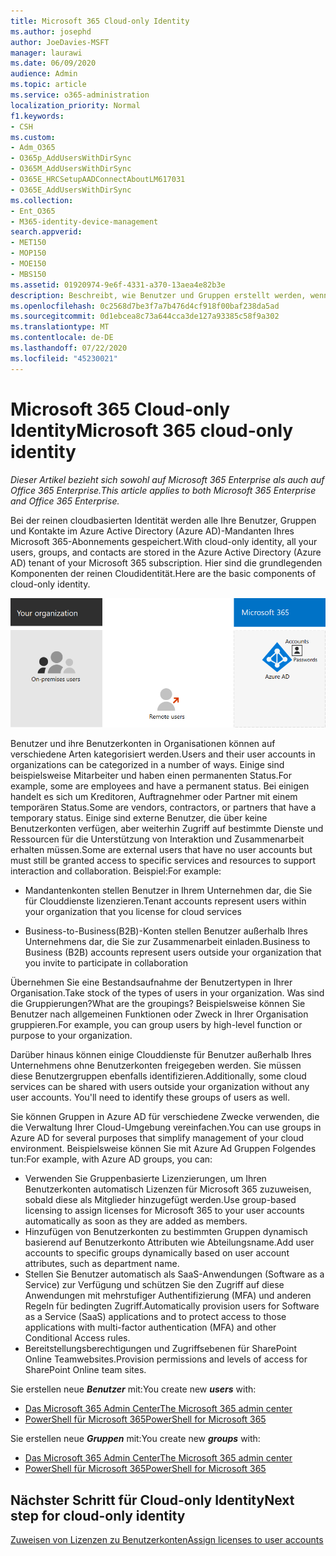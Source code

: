 ```yaml
---
title: Microsoft 365 Cloud-only Identity
ms.author: josephd
author: JoeDavies-MSFT
manager: laurawi
ms.date: 06/09/2020
audience: Admin
ms.topic: article
ms.service: o365-administration
localization_priority: Normal
f1.keywords:
- CSH
ms.custom:
- Adm_O365
- O365p_AddUsersWithDirSync
- O365M_AddUsersWithDirSync
- O365E_HRCSetupAADConnectAboutLM617031
- O365E_AddUsersWithDirSync
ms.collection:
- Ent_O365
- M365-identity-device-management
search.appverid:
- MET150
- MOP150
- MOE150
- MBS150
ms.assetid: 01920974-9e6f-4331-a370-13aea4e82b3e
description: Beschreibt, wie Benutzer und Gruppen erstellt werden, wenn Ihr Microsoft 365-Abonnement nur eine Cloud-Identität verwendet.
ms.openlocfilehash: 0c2568d7be3f7a7b476d4cf918f00baf238da5ad
ms.sourcegitcommit: 0d1ebcea8c73a644cca3de127a93385c58f9a302
ms.translationtype: MT
ms.contentlocale: de-DE
ms.lasthandoff: 07/22/2020
ms.locfileid: "45230021"
---
```

# <a name="microsoft-365-cloud-only-identity"></a><span data-ttu-id="6cf3f-103">Microsoft 365 Cloud-only Identity</span><span class="sxs-lookup"><span data-stu-id="6cf3f-103">Microsoft 365 cloud-only identity</span></span>

<span data-ttu-id="6cf3f-104">*Dieser Artikel bezieht sich sowohl auf Microsoft 365 Enterprise als auch auf Office 365 Enterprise.*</span><span class="sxs-lookup"><span data-stu-id="6cf3f-104">*This article applies to both Microsoft 365 Enterprise and Office 365 Enterprise.*</span></span>

<span data-ttu-id="6cf3f-105">Bei der reinen cloudbasierten Identität werden alle Ihre Benutzer, Gruppen und Kontakte im Azure Active Directory (Azure AD)-Mandanten Ihres Microsoft 365-Abonnements gespeichert.</span><span class="sxs-lookup"><span data-stu-id="6cf3f-105">With cloud-only identity, all your users, groups, and contacts are stored in the Azure Active Directory (Azure AD) tenant of your Microsoft 365 subscription.</span></span> <span data-ttu-id="6cf3f-106">Hier sind die grundlegenden Komponenten der reinen Cloudidentität.</span><span class="sxs-lookup"><span data-stu-id="6cf3f-106">Here are the basic components of cloud-only identity.</span></span>
 
![Die grundlegenden Komponenten von Cloud-only Identity](./media/about-office-365-identity/cloud-only-identity.png)

<span data-ttu-id="6cf3f-108">Benutzer und ihre Benutzerkonten in Organisationen können auf verschiedene Arten kategorisiert werden.</span><span class="sxs-lookup"><span data-stu-id="6cf3f-108">Users and their user accounts in organizations can be categorized in a number of ways.</span></span> <span data-ttu-id="6cf3f-109">Einige sind beispielsweise Mitarbeiter und haben einen permanenten Status.</span><span class="sxs-lookup"><span data-stu-id="6cf3f-109">For example, some are employees and have a permanent status.</span></span> <span data-ttu-id="6cf3f-110">Bei einigen handelt es sich um Kreditoren, Auftragnehmer oder Partner mit einem temporären Status.</span><span class="sxs-lookup"><span data-stu-id="6cf3f-110">Some are vendors, contractors, or partners that have a temporary status.</span></span> <span data-ttu-id="6cf3f-111">Einige sind externe Benutzer, die über keine Benutzerkonten verfügen, aber weiterhin Zugriff auf bestimmte Dienste und Ressourcen für die Unterstützung von Interaktion und Zusammenarbeit erhalten müssen.</span><span class="sxs-lookup"><span data-stu-id="6cf3f-111">Some are external users that have no user accounts but must still be granted access to specific services and resources to support interaction and collaboration.</span></span> <span data-ttu-id="6cf3f-112">Beispiel:</span><span class="sxs-lookup"><span data-stu-id="6cf3f-112">For example:</span></span>

- <span data-ttu-id="6cf3f-113">Mandantenkonten stellen Benutzer in Ihrem Unternehmen dar, die Sie für Clouddienste lizenzieren.</span><span class="sxs-lookup"><span data-stu-id="6cf3f-113">Tenant accounts represent users within your organization that you license for cloud services</span></span>

- <span data-ttu-id="6cf3f-114">Business-to-Business(B2B)-Konten stellen Benutzer außerhalb Ihres Unternehmens dar, die Sie zur Zusammenarbeit einladen.</span><span class="sxs-lookup"><span data-stu-id="6cf3f-114">Business to Business (B2B) accounts represent users outside your organization that you invite to participate in collaboration</span></span>

<span data-ttu-id="6cf3f-115">Übernehmen Sie eine Bestandsaufnahme der Benutzertypen in Ihrer Organisation.</span><span class="sxs-lookup"><span data-stu-id="6cf3f-115">Take stock of the types of users in your organization.</span></span> <span data-ttu-id="6cf3f-116">Was sind die Gruppierungen?</span><span class="sxs-lookup"><span data-stu-id="6cf3f-116">What are the groupings?</span></span> <span data-ttu-id="6cf3f-117">Beispielsweise können Sie Benutzer nach allgemeinen Funktionen oder Zweck in Ihrer Organisation gruppieren.</span><span class="sxs-lookup"><span data-stu-id="6cf3f-117">For example, you can group users by high-level function or purpose to your organization.</span></span>

<span data-ttu-id="6cf3f-p104">Darüber hinaus können einige Clouddienste für Benutzer außerhalb Ihres Unternehmens ohne Benutzerkonten freigegeben werden. Sie müssen diese Benutzergruppen ebenfalls identifizieren.</span><span class="sxs-lookup"><span data-stu-id="6cf3f-p104">Additionally, some cloud services can be shared with users outside your organization without any user accounts. You'll need to identify these groups of users as well.</span></span>

<span data-ttu-id="6cf3f-120">Sie können Gruppen in Azure AD für verschiedene Zwecke verwenden, die die Verwaltung Ihrer Cloud-Umgebung vereinfachen.</span><span class="sxs-lookup"><span data-stu-id="6cf3f-120">You can use groups in Azure AD for several purposes that simplify management of your cloud environment.</span></span> <span data-ttu-id="6cf3f-121">Beispielsweise können Sie mit Azure Ad Gruppen Folgendes tun:</span><span class="sxs-lookup"><span data-stu-id="6cf3f-121">For example, with Azure AD groups, you can:</span></span>

- <span data-ttu-id="6cf3f-122">Verwenden Sie Gruppenbasierte Lizenzierungen, um Ihren Benutzerkonten automatisch Lizenzen für Microsoft 365 zuzuweisen, sobald diese als Mitglieder hinzugefügt werden.</span><span class="sxs-lookup"><span data-stu-id="6cf3f-122">Use group-based licensing to assign licenses for Microsoft 365 to your user accounts automatically as soon as they are added as members.</span></span>
- <span data-ttu-id="6cf3f-123">Hinzufügen von Benutzerkonten zu bestimmten Gruppen dynamisch basierend auf Benutzerkonto Attributen wie Abteilungsname.</span><span class="sxs-lookup"><span data-stu-id="6cf3f-123">Add user accounts to specific groups dynamically based on user account attributes, such as department name.</span></span>
- <span data-ttu-id="6cf3f-124">Stellen Sie Benutzer automatisch als SaaS-Anwendungen (Software as a Service) zur Verfügung und schützen Sie den Zugriff auf diese Anwendungen mit mehrstufiger Authentifizierung (MFA) und anderen Regeln für bedingten Zugriff.</span><span class="sxs-lookup"><span data-stu-id="6cf3f-124">Automatically provision users for Software as a Service (SaaS) applications and to protect access to those applications with multi-factor authentication (MFA) and other Conditional Access rules.</span></span>
- <span data-ttu-id="6cf3f-125">Bereitstellungsberechtigungen und Zugriffsebenen für SharePoint Online Teamwebsites.</span><span class="sxs-lookup"><span data-stu-id="6cf3f-125">Provision permissions and levels of access for SharePoint Online team sites.</span></span>

<span data-ttu-id="6cf3f-126">Sie erstellen neue ***Benutzer*** mit:</span><span class="sxs-lookup"><span data-stu-id="6cf3f-126">You create new ***users*** with:</span></span>

- [<span data-ttu-id="6cf3f-127">Das Microsoft 365 Admin Center</span><span class="sxs-lookup"><span data-stu-id="6cf3f-127">The Microsoft 365 admin center</span></span>](https://docs.microsoft.com/office365/admin/add-users/add-users)
- [<span data-ttu-id="6cf3f-128">PowerShell für Microsoft 365</span><span class="sxs-lookup"><span data-stu-id="6cf3f-128">PowerShell for Microsoft 365</span></span>](https://docs.microsoft.com/office365/enterprise/powershell/create-user-accounts-with-office-365-powershell)

<span data-ttu-id="6cf3f-129">Sie erstellen neue ***Gruppen*** mit:</span><span class="sxs-lookup"><span data-stu-id="6cf3f-129">You create new ***groups*** with:</span></span>

- [<span data-ttu-id="6cf3f-130">Das Microsoft 365 Admin Center</span><span class="sxs-lookup"><span data-stu-id="6cf3f-130">The Microsoft 365 admin center</span></span>](https://docs.microsoft.com/office365/admin/create-groups/create-groups)
- [<span data-ttu-id="6cf3f-131">PowerShell für Microsoft 365</span><span class="sxs-lookup"><span data-stu-id="6cf3f-131">PowerShell for Microsoft 365</span></span>](https://docs.microsoft.com/office365/enterprise/powershell/manage-office-365-groups-with-powershell)


## <a name="next-step-for-cloud-only-identity"></a><span data-ttu-id="6cf3f-132">Nächster Schritt für Cloud-only Identity</span><span class="sxs-lookup"><span data-stu-id="6cf3f-132">Next step for cloud-only identity</span></span>

[<span data-ttu-id="6cf3f-133">Zuweisen von Lizenzen zu Benutzerkonten</span><span class="sxs-lookup"><span data-stu-id="6cf3f-133">Assign licenses to user accounts</span></span>](assign-licenses-to-user-accounts.md)
